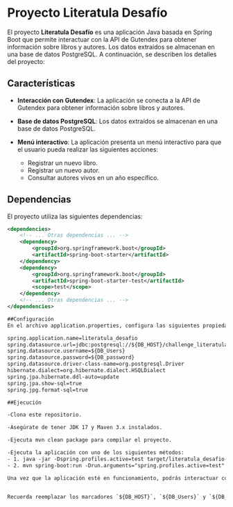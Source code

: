# Proyecto Literatula Desafío

El proyecto **Literatula Desafío** es una aplicación Java basada en Spring Boot que permite interactuar con la API de Gutendex para obtener información sobre libros y autores. Los datos extraídos se almacenan en una base de datos PostgreSQL. A continuación, se describen los detalles del proyecto:

## Características

- **Interacción con Gutendex**: La aplicación se conecta a la API de Gutendex para obtener información sobre libros y autores.

- **Base de datos PostgreSQL**: Los datos extraídos se almacenan en una base de datos PostgreSQL.

- **Menú interactivo**: La aplicación presenta un menú interactivo para que el usuario pueda realizar las siguientes acciones:
  - Registrar un nuevo libro.
  - Registrar un nuevo autor.
  - Consultar autores vivos en un año específico.

## Dependencias

El proyecto utiliza las siguientes dependencias:

```xml
<dependencies>
    <!-- ... Otras dependencias ... -->
    <dependency>
        <groupId>org.springframework.boot</groupId>
        <artifactId>spring-boot-starter</artifactId>
    </dependency>
    <dependency>
        <groupId>org.springframework.boot</groupId>
        <artifactId>spring-boot-starter-test</artifactId>
        <scope>test</scope>
    </dependency>
    <!-- ... Otras dependencias ... -->
</dependencies>

##Configuración
En el archivo application.properties, configura las siguientes propiedades:

spring.application.name=literatula_desafio
spring.datasource.url=jdbc:postgresql://${DB_HOST}/challenge_literatula
spring.datasource.username=${DB_Users}
spring.datasource.password=${DB_password}
spring.datasource.driver-class-name=org.postgresql.Driver
hibernate.dialect=org.hibernate.dialect.HSQLDialect
spring.jpa.hibernate.ddl-auto=update
spring.jpa.show-sql=true
spring.jpg.format-sql=true

##Ejecución

-Clona este repositorio.

-Asegúrate de tener JDK 17 y Maven 3.x instalados.

-Ejecuta mvn clean package para compilar el proyecto.

-Ejecuta la aplicación con uno de los siguientes métodos:
- 1. java -jar -Dspring.profiles.active=test target/literatula_desafio-0.1.0.jar
- 2. mvn spring-boot:run -Drun.arguments="spring.profiles.active=test"

Una vez que la aplicación esté en funcionamiento, podrás interactuar con el menú y registrar libros y autores en la base de datos.


Recuerda reemplazar los marcadores `${DB_HOST}`, `${DB_Users}` y `${DB_password}` con los valores específicos de tu entorno
